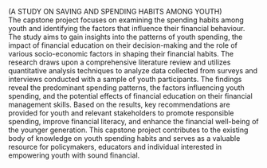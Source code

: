 (A STUDY ON SAVING AND SPENDING HABITS AMONG YOUTH)
<BR>
The capstone project focuses on examining the spending habits among youth and identifying the factors that influence their financial behaviour. The study aims to gain insights into the patterns of youth spending, the impact of financial education on their decision-making and the role of various socio-economic factors in shaping their financial habits. The research draws upon a comprehensive literature review and utilizes quantitative analysis techniques to analyze data collected from surveys and interviews conducted with a sample of youth participants. The findings reveal the predominant spending patterns, the factors influencing youth spending, and the potential effects of financial education on their financial management skills. Based on the results, key recommendations are provided for youth and relevant stakeholders to promote responsible spending, improve financial literacy, and enhance the financial well-being of the younger generation. This capstone project contributes to the existing body of knowledge on youth spending habits and serves as a valuable resource for policymakers, educators and individual interested in empowering youth with sound financial.

